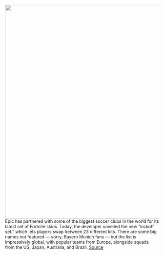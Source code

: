 <img src='https://cdn.vox-cdn.com/thumbor/5uOeJmjBRXsFkWWayxQz0XfImYI=/0x0:1920x1080/1200x800/filters:focal(807x387:1113x693)/cdn.vox-cdn.com/uploads/chorus_image/image/68688455/Global_Football_Key_Art.0.jpg' width='700px' /><br/>
Epic has partnered with some of the biggest soccer clubs in the world for its latest set of Fortnite skins. Today, the developer unveiled the new “kickoff set,” which lets players swap between 23 different kits. There are some big names not featured — sorry, Bayern Munich fans — but the list is impressively global, with popular teams from Europe, alongside squads from the US, Japan, Australia, and Brazil.
<a href='https://www.theverge.com/2021/1/19/22231705/fortnite-soccer-skins-manchester-city-juventus-ac-milan-faze-clan'> Source <a/>